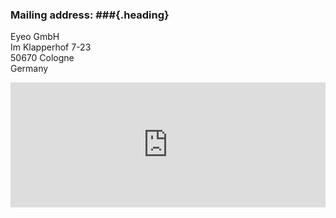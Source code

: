 ### <span>Mailing address:</span> ###{.heading}

Eyeo GmbH<br>
Im Klapperhof 7-23<br>
50670 Cologne<br>
Germany

<iframe width="100%" height="200" frameborder="0" scrolling="no" marginheight="0" marginwidth="0" src="https://www.google.com/maps/embed?pb=!1m5!3m3!1m2!1s0x47bf2507e18c753d%3A0x7448bb1d5c22d219!2sIm+Klapperhof+7!5e0!3m2!1sen!2sde!4v1385848925001" width="600" height="450"></iframe>
